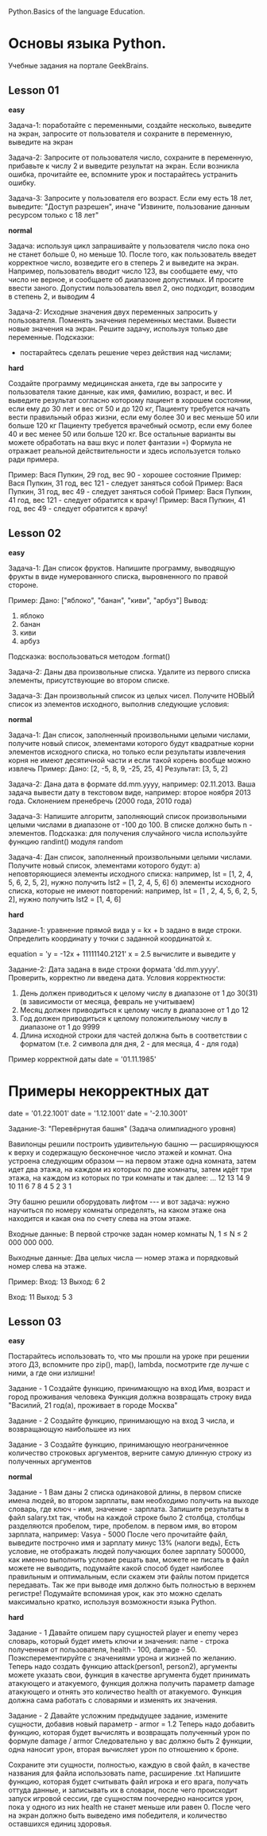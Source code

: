 Python.Basics of the language
Education.  
# **Основы языка Python.**  
Учебные задания на портале GeekBrains.

## **Lesson 01**  

**easy**

Задача-1: поработайте с переменными, создайте несколько,
выведите на экран, запросите от пользователя и сохраните в переменную, выведите на экран

Задача-2: Запросите от пользователя число, сохраните в переменную,
прибавьте к числу 2 и выведите результат на экран.
Если возникла ошибка, прочитайте ее, вспомните урок и постарайтесь устранить ошибку.

Задача-3: Запросите у пользователя его возраст.
Если ему есть 18 лет, выведите: "Доступ разрешен",
иначе "Извините, пользование данным ресурсом только с 18 лет"

**normal**

Задача: используя цикл запрашивайте у пользователя число пока оно не станет больше 0, но меньше 10.
После того, как пользователь введет корректное число, возведите его в степерь 2 и выведите на экран.
Например, пользователь вводит число 123, вы сообщаете ему, что число не верное,
и сообщаете об диапазоне допустимых. И просите ввести заного.
Допустим пользователь ввел 2, оно подходит, возводим в степень 2, и выводим 4

Задача-2: Исходные значения двух переменных запросить у пользователя.
Поменять значения переменных местами. Вывести новые значения на экран.
Решите задачу, используя только две переменные.
Подсказки:
* постарайтесь сделать решение через действия над числами;

**hard**

Создайте программу медицинская анкета, где вы запросите у пользователя такие данные, как имя, фамилию, возраст, и вес.
И выведите результат согласно которому пациент в хорошем состоянии, если ему до 30 лет и вес от 50 и до 120 кг,
Пациенту требуется начать вести правильный образ жизни, если ему более 30 и вес меньше 50 или больше 120 кг
Пациенту требуется врачебный осмотр, если ему более 40 и вес менее 50 или больше 120 кг.
Все остальные варианты вы можете обработать на ваш вкус и полет фантазии =)
Формула не отражает реальной действительности и здесь используется только ради примера.

Пример: Вася Пупкин, 29 год, вес 90 - хорошее состояние
Пример: Вася Пупкин, 31 год, вес 121 - следует заняться собой
Пример: Вася Пупкин, 31 год, вес 49 - следует заняться собой
Пример: Вася Пупкин, 41 год, вес 121 - следует обратится к врачу!
Пример: Вася Пупкин, 41 год, вес 49 - следует обратится к врачу!

## **Lesson 02**  

**easy**

Задача-1:
Дан список фруктов.
Напишите программу, выводящую фрукты в виде нумерованного списка,
выровненного по правой стороне.

Пример:
Дано: ["яблоко", "банан", "киви", "арбуз"]
Вывод:
1. яблоко
2.  банан
3.   киви
4.  арбуз

Подсказка: воспользоваться методом .format()


Задача-2:
Даны два произвольные списка.
Удалите из первого списка элементы, присутствующие во втором списке.


Задача-3:
Дан произвольный список из целых чисел.
Получите НОВЫЙ список из элементов исходного, выполнив следующие условия:

**normal**

Задача-1:
Дан список, заполненный произвольными целыми числами, получите новый список,
элементами которого будут квадратные корни элементов исходного списка,
но только если результаты извлечения корня не имеют десятичной части и
если такой корень вообще можно извлечь
Пример: Дано: [2, -5, 8, 9, -25, 25, 4]   Результат: [3, 5, 2]


Задача-2: Дана дата в формате dd.mm.yyyy, например: 02.11.2013.
Ваша задача вывести дату в текстовом виде, например: второе ноября 2013 года.
Склонением пренебречь (2000 года, 2010 года)


Задача-3: Напишите алгоритм, заполняющий список произвольными целыми числами
в диапазоне от -100 до 100. В списке должно быть n - элементов.
Подсказка:
для получения случайного числа используйте функцию randint() модуля random


Задача-4: Дан список, заполненный произвольными целыми числами.
Получите новый список, элементами которого будут:
а) неповторяющиеся элементы исходного списка:
например, lst = [1, 2, 4, 5, 6, 2, 5, 2], нужно получить lst2 = [1, 2, 4, 5, 6]
б) элементы исходного списка, которые не имеют повторений:
например, lst = [1 , 2, 4, 5, 6, 2, 5, 2], нужно получить lst2 = [1, 4, 6]

**hard**


Задание-1: уравнение прямой вида y = kx + b задано в виде строки.
Определить координату y точки с заданной координатой x.

equation = 'y = -12x + 11111140.2121'
x = 2.5
вычислите и выведите y


Задание-2: Дата задана в виде строки формата 'dd.mm.yyyy'.
Проверить, корректно ли введена дата.
Условия корректности:
1. День должен приводиться к целому числу в диапазоне от 1 до 30(31)
 (в зависимости от месяца, февраль не учитываем)
2. Месяц должен приводиться к целому числу в диапазоне от 1 до 12
3. Год должен приводиться к целому положительному числу в диапазоне от 1 до 9999
4. Длина исходной строки для частей должна быть в соответствии с форматом
 (т.е. 2 символа для дня, 2 - для месяца, 4 - для года)

Пример корректной даты
date = '01.11.1985'

# Примеры некорректных дат
date = '01.22.1001'
date = '1.12.1001'
date = '-2.10.3001'


Задание-3: "Перевёрнутая башня" (Задача олимпиадного уровня)

Вавилонцы решили построить удивительную башню —
расширяющуюся к верху и содержащую бесконечное число этажей и комнат.
Она устроена следующим образом — на первом этаже одна комната,
затем идет два этажа, на каждом из которых по две комнаты,
затем идёт три этажа, на каждом из которых по три комнаты и так далее:
        ...
    12  13  14
    9   10  11
    6   7   8
      4   5
      2   3
        1

Эту башню решили оборудовать лифтом --- и вот задача:
нужно научиться по номеру комнаты определять,
на каком этаже она находится и какая она по счету слева на этом этаже.

Входные данные: В первой строчке задан номер комнаты N, 1 ≤ N ≤ 2 000 000 000.

Выходные данные:  Два целых числа — номер этажа и порядковый номер слева на этаже.

Пример:
Вход: 13
Выход: 6 2

Вход: 11
Выход: 5 3

## **Lesson 03**  

**easy**

Постарайтесь использовать то, что мы прошли на уроке при решении этого ДЗ,
вспомните про zip(), map(), lambda, посмотрите где лучше с ними, а где они излишни!

Задание - 1
Создайте функцию, принимающую на вход Имя, возраст и город проживания человека
Функция должна возвращать строку вида "Василий, 21 год(а), проживает в городе Москва"

Задание - 2
Создайте функцию, принимающую на вход 3 числа, и возвращающую наибольшее из них

Задание - 3
Создайте функцию, принимающую неограниченное количество строковых аргументов,
верните самую длинную строку из полученных аргументов

**normal**

Задание - 1
Вам даны 2 списка одинаковой длины, в первом списке имена людей, во втором зарплаты,
вам необходимо получить на выходе словарь, где ключ - имя, значение - зарплата.
Запишите результаты в файл salary.txt так, чтобы на каждой строке было 2 столбца,
столбцы разделяются пробелом, тире, пробелом. в первом имя, во втором зарплата, например: Vasya - 5000
После чего прочитайте файл, выведите построчно имя и зарплату минус 13% (налоги ведь),
Есть условие, не отображать людей получающих более зарплату 500000, как именно
 выполнить условие решать вам, можете не писать в файл
можете не выводить, подумайте какой способ будет наиболее правильным и оптимальным,
 если скажем эти файлы потом придется передавать.
Так же при выводе имя должно быть полностью в верхнем регистре!
Подумайте вспоминая урок, как это можно сделать максимально кратко, используя возможности языка Python.

**hard**

Задание - 1
Давайте опишем пару сущностей player и enemy через словарь,
который будет иметь ключи и значения:
name - строка полученная от пользователя,
health - 100,
damage - 50.
Поэксперементируйте с значениями урона и жизней по желанию.
Теперь надо создать функцию attack(person1, person2), аргументы можете указать свои,
функция в качестве аргумента будет принимать атакующего и атакуемого,
функция должна получить параметр damage атакующего и отнять это количество
health от атакуемого. Функция должна сама работать с словарями и изменять их значения.


Задание - 2
Давайте усложним предыдущее задание, измените сущности, добавив новый параметр - armor = 1.2
Теперь надо добавить функцию, которая будет вычислять и возвращать полученный урон по формуле damage / armor
Следовательно у вас должно быть 2 функции, одна наносит урон, вторая вычисляет урон по отношению к броне.

Сохраните эти сущности, полностью, каждую в свой файл,
в качестве названия для файла использовать name, расширение .txt
Напишите функцию, которая будет считывать файл игрока и его врага, получать оттуда данные, и записывать их в словари,
после чего происходит запуск игровой сессии, где сущностям поочередно наносится урон,
пока у одного из них health не станет меньше или равен 0.
После чего на экран должно быть выведено имя победителя, и количество оставшихся единиц здоровья.
